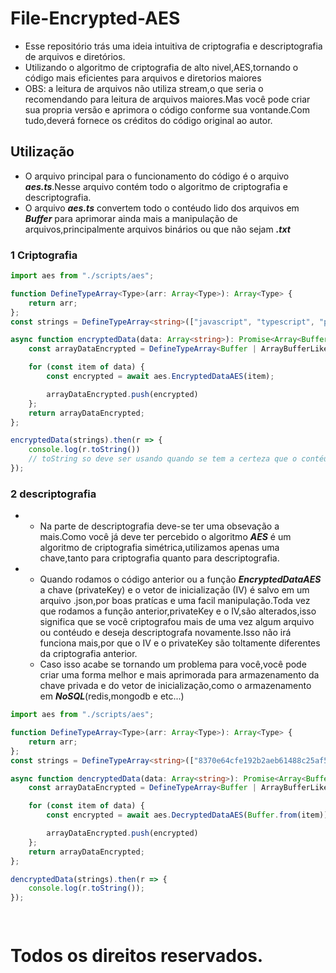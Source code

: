 # File-Encrypted-AES

- Esse repositório trás uma ideia intuitiva de criptografia e descriptografia de arquivos e diretórios.
- Utilizando o algoritmo de criptografia de alto nivel,AES,tornando o código mais eficientes para arquivos e diretorios maiores
- OBS: a leitura de arquivos não utiliza stream,o que seria o recomendando para leitura de arquivos maiores.Mas você pode criar sua propria versão e aprimora o código conforme sua vontande.Com tudo,deverá fornece os créditos do código original ao autor.

 ## Utilização 
 - O arquivo principal para o funcionamento do código é o arquivo ***aes.ts***.Nesse arquivo contém todo o algoritmo de criptografia e descriptografia.
 - O arquivo ***aes.ts*** convertem todo o contéudo lido dos arquivos em ***Buffer*** para aprimorar ainda mais a manipulação de arquivos,principalmente arquivos binários ou que não sejam ***.txt***

### 1 Criptografia
```typescript
import aes from "./scripts/aes";

function DefineTypeArray<Type>(arr: Array<Type>): Array<Type> {
    return arr;
};
const strings = DefineTypeArray<string>(["javascript", "typescript", "python", "csharp"]);

async function encryptedData(data: Array<string>): Promise<Array<Buffer | ArrayBufferLike>> {
    const arrayDataEncrypted = DefineTypeArray<Buffer | ArrayBufferLike>([]);

    for (const item of data) {
        const encrypted = await aes.EncryptedDataAES(item);

        arrayDataEncrypted.push(encrypted)
    };
    return arrayDataEncrypted;
};

encryptedData(strings).then(r => {
    console.log(r.toString())
    // toString so deve ser usando quando se tem a certeza que o contéudo é uma string ou texto,qualquer utilização dessa função em arquivos binário irá gerar erro ou corrompe o contéudo de retorno
});
```
### 2 descriptografia 
- - Na parte de descriptografia deve-se ter uma obsevação a mais.Como você já deve ter percebido o algoritmo ***AES*** é um algoritmo de criptografia simétrica,utilizamos apenas uma chave,tanto para criptografia quanto para descriptografia.
- - Quando rodamos o código anterior ou a função ***EncryptedDataAES*** a chave (privateKey) e o vetor de inicialização (IV) é salvo em um arquivo .json,por boas pratícas e uma facil manipulação.Toda vez que rodamos a função anterior,privateKey e o IV,são alterados,isso significa que se você criptografou mais de uma vez algum arquivo ou contéudo e deseja descriptografa novamente.Isso não irá funciona mais,por que o IV e o privateKey são toltamente diferentes da criptografia anterior.
  - Caso isso acabe se tornando um problema para você,você pode criar uma forma melhor e mais aprimorada para armazenamento da chave privada e do vetor de inicialização,como o armazenamento em ***NoSQL***(redis,mongodb e etc...)
 
```typescript
import aes from "./scripts/aes";

function DefineTypeArray<Type>(arr: Array<Type>): Array<Type> {
    return arr;
};
const strings = DefineTypeArray<string>(["8370e64cfe192b2aeb61488c25af5a9e", "87565d0e64cfe192b2aeb61488c25af5a9rtfa", "102435d0e64cfe192b2aeb61488c25af5a4e", "75d0e64cfe192b2a3456b61428c25af5a1e"]);

async function dencryptedData(data: Array<string>): Promise<Array<Buffer | ArrayBufferLike>> {
    const arrayDataEncrypted = DefineTypeArray<Buffer | ArrayBufferLike>([]);

    for (const item of data) {
        const encrypted = await aes.DecryptedDataAES(Buffer.from(item));

        arrayDataEncrypted.push(encrypted)
    };
    return arrayDataEncrypted;
};

dencryptedData(strings).then(r => {
    console.log(r.toString());
});

  
```

# Todos os direitos reservados.
